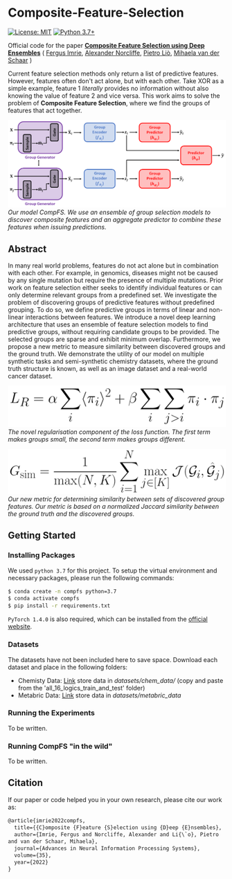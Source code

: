 # Composite-Feature-Selection
[![License: MIT](https://img.shields.io/badge/License-MIT-yellow.svg)](https://github.com/a-norcliffe/Composite-Feature-Selection/blob/master/LICENSE)
[![Python 3.7+](https://img.shields.io/badge/python-3.7+-blue.svg)](https://www.python.org/downloads/release/python-370/)

Official code for the paper [**Composite Feature Selection using Deep Ensembles**](https://github.com/a-norcliffe/Composite-Feature-Selection)
(
[Fergus Imrie](https://fimrie.github.io/),
[Alexander Norcliffe](https://twitter.com/alexnorcliffe98), 
[Pietro Liò](https://www.cl.cam.ac.uk/~pl219/),
[Mihaela van der Schaar](https://www.vanderschaar-lab.com/prof-mihaela-van-der-schaar/)
)

Current feature selection methods only return a list of predictive features. However, features often don't act alone, but with each other. Take XOR as a simple example, feature 1 *literally* provides
no information without also knowing the value of feature 2 and vice versa. This work aims to solve the problem of **Composite Feature Selection**, where we find the groups of features that act together. 

![Deep Graph Mapper](figures_for_readme/compfs_model_figure.png)
*Our model CompFS. We use an ensemble of group selection models to discover
composite features and an aggregate predictor to combine these features when issuing predictions.*


## Abstract 

In many real world problems, features do not act alone but in combination with each other. 
For example, in genomics, diseases might not be caused by any single mutation but require the presence of multiple mutations. 
Prior work on feature selection either seeks to identify individual features or can only determine relevant groups from a predefined set. 
We investigate the problem of discovering groups of predictive features without predefined grouping. 
To do so, we define predictive groups in terms of linear and non-linear interactions between features. 
We introduce a novel deep learning architecture that uses an ensemble of feature selection models to find predictive groups, without requiring candidate groups to be provided.
The selected groups are sparse and exhibit minimum overlap.
Furthermore, we propose a new metric to measure similarity between discovered groups and the ground truth.
We demonstrate the utility of our model on multiple synthetic tasks and semi-synthetic chemistry datasets, where the ground truth structure is known, as well as an image dataset and a real-world cancer dataset.

![Deep Graph Mapper](figures_for_readme/compfs_adapted_loss.png)
*The novel regularisation component of the loss function. The first term makes groups small, the second term makes groups different.*

![Deep Graph Mapper](figures_for_readme/compfs_gsim.png)
*Our new metric for determining similarity between sets of discovered group features. Our metric is based on a normalized Jaccard similarity between the ground truth and the discovered groups.*


## Getting Started

### Installing Packages
We used `python 3.7` for this project. To setup the virtual environment and necessary packages, please run the following commands:
```bash
$ conda create -n compfs python=3.7
$ conda activate compfs
$ pip install -r requirements.txt
```
`PyTorch 1.4.0` is also required, which can be installed from the [official website](https://pytorch.org/).

### Datasets
The datasets have not been included here to save space. Download each dataset and place in the following folders:
- Chemisty Data: [Link](https://github.com/google-research/graph-attribution/raw/main/data/all_16_logics_train_and_test.zip) store data in *datasets/chem_data/* (copy and paste from the 'all_16_logics_train_and_test' folder)
- Metabric Data: [Link](https://www.kaggle.com/datasets/raghadalharbi/breast-cancer-gene-expression-profiles-metabric) store data in *datasets/metabric_data*

### Running the Experiments
To be written.

### Running CompFS "in the wild"
To be written.


## Citation
If our paper or code helped you in your own research, please cite our work as:
```
@article{imrie2022compfs,
  title={{C}omposite {F}eature {S}election using {D}eep {E}nsembles},
  author={Imrie, Fergus and Norcliffe, Alexander and Li{\`o}, Pietro and van der Schaar, Mihaela},
  journal={Advances in Neural Information Processing Systems},
  volume={35},
  year={2022}
}
```
